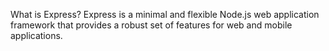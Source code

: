 What is Express?
Express is a minimal and flexible Node.js web application framework that provides a robust set of features for web and mobile applications.  